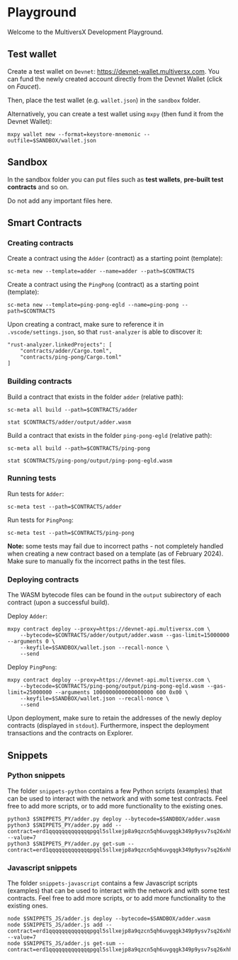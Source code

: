 # Playground

Welcome to the MultiversX Development Playground.

## Test wallet

Create a test wallet on `Devnet`: https://devnet-wallet.multiversx.com. You can fund the newly created account directly from the Devnet Wallet (click on _Faucet_).

Then, place the test wallet (e.g. `wallet.json`) in the `sandbox` folder.

Alternatively, you can create a test wallet using `mxpy` (then fund it from the Devnet Wallet):

```
mxpy wallet new --format=keystore-mnemonic --outfile=$SANDBOX/wallet.json
```

## Sandbox

In the sandbox folder you can put files such as **test wallets**, **pre-built test contracts** and so on.

Do not add any important files here.

## Smart Contracts

### Creating contracts

Create a contract using the `Adder` (contract) as a starting point (template):

```
sc-meta new --template=adder --name=adder --path=$CONTRACTS
```

Create a contract using the `PingPong` (contract) as a starting point (template):

```
sc-meta new --template=ping-pong-egld --name=ping-pong --path=$CONTRACTS
```

Upon creating a contract, make sure to reference it in `.vscode/settings.json`, so that `rust-analyzer` is able to discover it:

```
"rust-analyzer.linkedProjects": [
    "contracts/adder/Cargo.toml",
    "contracts/ping-pong/Cargo.toml"
]
```

### Building contracts

Build a contract that exists in the folder `adder` (relative path):

```
sc-meta all build --path=$CONTRACTS/adder

stat $CONTRACTS/adder/output/adder.wasm
```

Build a contract that exists in the folder `ping-pong-egld` (relative path):

```
sc-meta all build --path=$CONTRACTS/ping-pong

stat $CONTRACTS/ping-pong/output/ping-pong-egld.wasm
```

### Running tests

Run tests for `Adder`:

```
sc-meta test --path=$CONTRACTS/adder
```

Run tests for `PingPong`:

```
sc-meta test --path=$CONTRACTS/ping-pong
```

**Note:** some tests may fail due to incorrect paths - not completely handled when creating a new contract based on a template (as of February 2024). Make sure to manually fix the incorrect paths in the test files.

### Deploying contracts

The WASM bytecode files can be found in the `output` subirectory of each contract (upon a successful build).

Deploy `Adder`:

```
mxpy contract deploy --proxy=https://devnet-api.multiversx.com \
    --bytecode=$CONTRACTS/adder/output/adder.wasm --gas-limit=15000000 --arguments 0 \
    --keyfile=$SANDBOX/wallet.json --recall-nonce \
    --send
```

Deploy `PingPong`:

```
mxpy contract deploy --proxy=https://devnet-api.multiversx.com \
    --bytecode=$CONTRACTS/ping-pong/output/ping-pong-egld.wasm --gas-limit=25000000 --arguments 1000000000000000000 600 0x00 \
    --keyfile=$SANDBOX/wallet.json --recall-nonce \
    --send
```

Upon deployment, make sure to retain the addresses of the newly deploy contracts (displayed in `stdout`). Furthermore, inspect the deployment transactions and the contracts on Explorer.

## Snippets

### Python snippets

The folder `snippets-python` contains a few Python scripts (examples) that can be used to interact with the network and with some test contracts. Feel free to add more scripts, or to add more functionality to the existing ones.

```
python3 $SNIPPETS_PY/adder.py deploy --bytecode=$SANDBOX/adder.wasm
python3 $SNIPPETS_PY/adder.py add --contract=erd1qqqqqqqqqqqqqpgql5sllxejp8a9qzcn5qh6uvgqgk349p9ysv7sq26xhh --value=7
python3 $SNIPPETS_PY/adder.py get-sum --contract=erd1qqqqqqqqqqqqqpgql5sllxejp8a9qzcn5qh6uvgqgk349p9ysv7sq26xhh
```

### Javascript snippets

The folder `snippets-javascript` contains a few Javascript scripts (examples) that can be used to interact with the network and with some test contracts. Feel free to add more scripts, or to add more functionality to the existing ones.

```
node $SNIPPETS_JS/adder.js deploy --bytecode=$SANDBOX/adder.wasm
node $SNIPPETS_JS/adder.js add --contract=erd1qqqqqqqqqqqqqpgql5sllxejp8a9qzcn5qh6uvgqgk349p9ysv7sq26xhh --value=7
node $SNIPPETS_JS/adder.js get-sum --contract=erd1qqqqqqqqqqqqqpgql5sllxejp8a9qzcn5qh6uvgqgk349p9ysv7sq26xhh
```
